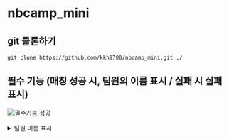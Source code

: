 # nbcamp_mini

## git 클론하기
```
git clone https://github.com/kkh9700/nbcamp_mini.git ./
```

## 필수 기능 (매칭 성공 시, 팀원의 이름 표시 / 실패 시 실패 표시)
![필수기능 성공](https://github.com/kkh9700/nbcamp_mini/assets/77197725/0f935102-e492-4741-ae84-d0335459d3fa)
<details>
<summary>팀원 이름 표시</summary>

        ```
        void destroyCardInvoke()
        {
            GameObject newText = Instantiate(text);
            newText.transform.parent = GameObject.Find("Canvas").transform;

            float x = this.transform.position.x;
            float y = this.transform.position.y;

            newText.transform.SetAsFirstSibling();
            newText.transform.position = new Vector3(x, y, 0);
            newText.transform.localScale = new Vector3(1f, 1f, 1f);

            Text t = newText.GetComponent<Text>();
            t.text = type == 0 ? "김경환" : "김민태";

            Destroy(gameObject);
        }
        ```

</details>
